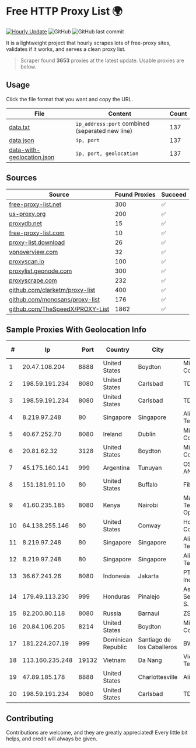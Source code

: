 
# Free HTTP Proxy List 🌍

[![Hourly Update](https://github.com/mertguvencli/http-proxy-list/actions/workflows/main.yml/badge.svg?branch=main)](https://github.com/mertguvencli/http-proxy-list/actions/workflows/main.yml)
![GitHub](https://img.shields.io/github/license/mertguvencli/http-proxy-list)
![GitHub last commit](https://img.shields.io/github/last-commit/mertguvencli/http-proxy-list)

It is a lightweight project that hourly scrapes lots of free-proxy sites, validates if it works, and serves a clean proxy list.


> Scraper found **3653** proxies at the latest update. Usable proxies are below.

## Usage

Click the file format that you want and copy the URL.


|File|Content|Count|
|----|-------|-----|
|[data.txt](https://raw.githubusercontent.com/mertguvencli/http-proxy-list/main/proxy-list/data.txt)|`ip_address:port` combined (seperated new line)|137|
|[data.json](https://raw.githubusercontent.com/mertguvencli/http-proxy-list/main/proxy-list/data.json)|`ip, port`|137|
|[data-with-geolocation.json](https://raw.githubusercontent.com/mertguvencli/http-proxy-list/main/proxy-list/data-with-geolocation.json)|`ip, port, geolocation`|137|

## Sources

|Source|Found Proxies|Succeed|
|------|-------------|-------|
|[free-proxy-list.net](https://free-proxy-list.net)|300|✅|
|[us-proxy.org](https://www.us-proxy.org)|200|✅|
|[proxydb.net](http://proxydb.net)|15|✅|
|[free-proxy-list.com](https://free-proxy-list.com/?page=&port=&type%5B%5D=http&type%5B%5D=https&up_time=0&search=Search)|10|✅|
|[proxy-list.download](https://www.proxy-list.download/HTTP)|26|✅|
|[vpnoverview.com](https://vpnoverview.com/privacy/anonymous-browsing/free-proxy-servers)|32|✅|
|[proxyscan.io](https://www.proxyscan.io)|100|✅|
|[proxylist.geonode.com](https://proxylist.geonode.com/api/proxy-list?limit=300&page=1&sort_by=lastChecked&sort_type=desc&protocols=http,https)|300|✅|
|[proxyscrape.com](https://api.proxyscrape.com/v2/?request=displayproxies&protocol=http&timeout=10000&country=all&ssl=all&anonymity=all)|232|✅|
|[github.com/clarketm/proxy-list](https://raw.githubusercontent.com/clarketm/proxy-list/master/proxy-list-raw.txt)|400|✅|
|[github.com/monosans/proxy-list](https://raw.githubusercontent.com/monosans/proxy-list/main/proxies/http.txt)|176|✅|
|[github.com/TheSpeedX/PROXY-List](https://raw.githubusercontent.com/TheSpeedX/PROXY-List/master/http.txt)|1862|✅|


## Sample Proxies With Geolocation Info

|#|Ip|Port|Country|City|Internet Service Provider|
|-|--|----|-------|----|-------------------------|
|1|20.47.108.204|8888|United States|Boydton|Microsoft Corporation|
|2|198.59.191.234|8080|United States|Carlsbad|TDS TELECOM|
|3|198.59.191.234|8080|United States|Carlsbad|TDS TELECOM|
|4|8.219.97.248|80|Singapore|Singapore|Alibaba (US) Technology Co., Ltd.|
|5|40.67.252.70|8080|Ireland|Dublin|Microsoft Corporation|
|6|20.81.62.32|3128|United States|Boydton|Microsoft Corporation|
|7|45.175.160.141|999|Argentina|Tunuyan|OSORIO SERGIO ANGELINO(NETVDU).|
|8|151.181.91.10|80|United States|Buffalo|Fibertech Networks|
|9|41.60.235.185|8080|Kenya|Nairobi|Maintainer Liquid Telecommunications Operations Limited|
|10|64.138.255.146|80|United States|Conway|Horry Telephone Cooperative, Inc.|
|11|8.219.97.248|80|Singapore|Singapore|Alibaba (US) Technology Co., Ltd.|
|12|8.219.97.248|80|Singapore|Singapore|Alibaba (US) Technology Co., Ltd.|
|13|36.67.241.26|8080|Indonesia|Jakarta|PT. Telekomunikasi Indonesia|
|14|179.49.113.230|999|Honduras|Pinalejo|Asociacion De Servicio De Internet S. De RL.|
|15|82.200.80.118|8080|Russia|Barnaul|ZSTTK|
|16|20.84.106.205|8214|United States|Boydton|Microsoft Corporation|
|17|181.224.207.19|999|Dominican Republic|Santiago de los Caballeros|BW TELECOM|
|18|113.160.235.248|19132|Vietnam|Da Nang|VietNam Post and Telecom Corporation|
|19|47.89.185.178|8888|United States|Charlottesville|Alibaba.com LLC|
|20|198.59.191.234|8080|United States|Carlsbad|TDS TELECOM|



## Contributing

Contributions are welcome, and they are greatly appreciated! Every
little bit helps, and credit will always be given.

